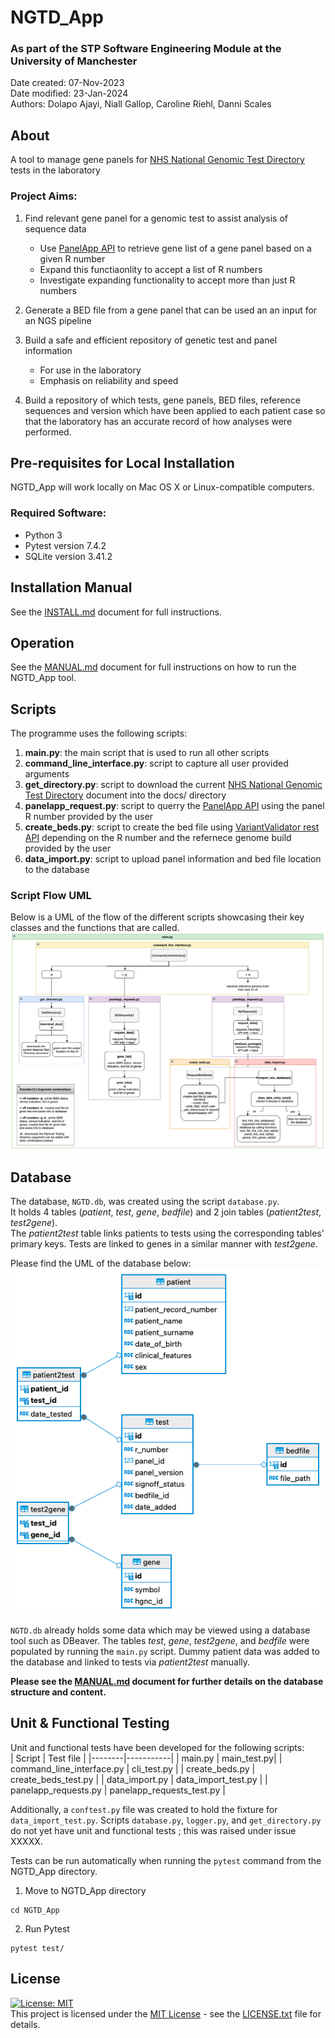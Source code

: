 # NGTD_App
### As part of the STP Software Engineering Module at the University of Manchester
Date created: 07-Nov-2023  
Date modified: 23-Jan-2024  
Authors: Dolapo Ajayi, Niall Gallop, Caroline Riehl, Danni Scales  

## About
A tool to manage gene panels for [NHS National Genomic Test Directory](https://www.england.nhs.uk/publication/national-genomic-test-directories/) tests in the laboratory

### Project Aims:
1. Find relevant gene panel for a genomic test to assist analysis of sequence data
    - Use [PanelApp API](https://panelapp.genomicsengland.co.uk/api/docs/) to retrieve gene list of a gene panel based on a given R number
    - Expand this functiaonlity to accept a list of R numbers
    - Investigate expanding functionality to accept more than just R numbers

2. Generate a BED file from a gene panel that can be used an an input for an NGS pipeline

3. Build a safe and efficient repository of genetic test and panel information
    - For use in the laboratory 
    - Emphasis on reliability and speed

4. Build a repository of which tests, gene panels, BED files, reference sequences and version which have been applied to each patient case so that the laboratory has an accurate record of how analyses were performed.  

## Pre-requisites for Local Installation
NGTD_App will work locally on Mac OS X or Linux-compatible computers.  

### Required Software:
- Python 3
- Pytest version 7.4.2
- SQLite version 3.41.2  

## Installation Manual
See the [INSTALL.md](INSTALL.md) document for full instructions.  

## Operation
See the [MANUAL.md](MANUAL.md) document for full instructions on how to run the NGTD_App tool.  

## Scripts
The programme uses the following scripts:
1. **main.py**: the main script that is used to run all other scripts
2. **command_line_interface.py**: script to capture all user provided arguments
3. **get_directory.py**: script to download the current [NHS National Genomic Test Directory](https://www.england.nhs.uk/publication/national-genomic-test-directories/) document into the docs/ directory
4. **panelapp_request.py**: script to querry the [PanelApp API](https://panelapp.genomicsengland.co.uk/api/docs/) using the panel R number provided by the user
5. **create_beds.py**: script to create the bed file using [VariantValidator rest API](https://rest.variantvalidator.org) depending on the R number and the refernece genome build provided by the user
6. **data_import.py**: script to upload panel information and bed file location to the database


### Script Flow UML
Below is a UML of the flow of the different scripts showcasing their key classes and the functions that are called.
![Alt text](script_uml.png)  

## Database
The database, `NGTD.db`, was created using the script `database.py`.  
It holds 4 tables (*patient*, *test*, *gene*, *bedfile*) and 2 join tables (*patient2test*, *test2gene*).  
The *patient2test* table links patients to tests using the corresponding tables' primary keys. Tests are linked to genes in a similar manner with *test2gene*.  

Please find the UML of the database below:  
![Alt text](database_uml.png)  

`NGTD.db` already holds some data which may be viewed using a database tool such as DBeaver. The tables *test*, *gene*, *test2gene*, and *bedfile* were populated by running the `main.py` script. Dummy patient data was added to the database and linked to tests via *patient2test* manually.  

**Please see the [MANUAL.md](MANUAL.md) document for further details on the database structure and content.** 

## Unit & Functional Testing
Unit and functional tests have been developed for the following scripts:  
| Script | Test file |
|--------|-----------|
| main.py | main_test.py|
| command_line_interface.py | cli_test.py |
| create_beds.py | create_beds_test.py |
| data_import.py | data_import_test.py |
| panelapp_requests.py | panelapp_requests_test.py |  

Additionally, a `conftest.py` file was created to hold the fixture for `data_import_test.py`. Scripts `database.py`, `logger.py`, and `get_directory.py` do not yet have unit and functional tests ; this was raised under issue XXXXX.  

Tests can be run automatically when running the `pytest` command from the NGTD_App directory.  
1. Move to NGTD_App directory
```
cd NGTD_App
```
2. Run Pytest
```
pytest test/
```

## License
[![License: MIT](https://img.shields.io/badge/License-MIT-yellow.svg)](https://opensource.org/licenses/MIT)  
This project is licensed under the [MIT License](https://opensource.org/licenses/MIT) - see the [LICENSE.txt](LICENSE.txt) file for details.
